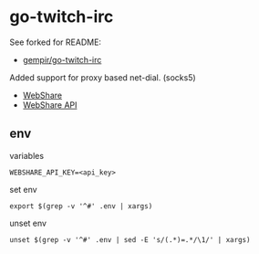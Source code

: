 # go-twitch-irc

See forked for README:
- [gempir/go-twitch-irc](https://github.com/gempir/go-twitch-irc)

Added support for proxy based net-dial. (socks5)

- [WebShare](https://proxy.webshare.io/dashboard/)
- [WebShare API](https://proxy.webshare.io/docs/#introduction)

## env

variables

    WEBSHARE_API_KEY=<api_key>

set env

    export $(grep -v '^#' .env | xargs)

unset env

    unset $(grep -v '^#' .env | sed -E 's/(.*)=.*/\1/' | xargs)
